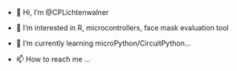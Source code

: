 - 👋 Hi, I’m @CPLichtenwalner
- 👀 I’m interested in R, microcontrollers, face mask evaluation tool
- 🌱 I’m currently learning microPython/CircuitPython...

- 📫 How to reach me ...

<!---
CPLichtenwalner/CPLichtenwalner is a ✨ special ✨ repository because its `README.md` (this file) appears on your GitHub profile.
You can click the Preview link to take a look at your changes.
--->
